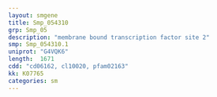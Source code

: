 ```yaml
---
layout: smgene
title: Smp_054310
grp: Smp_05
description: "membrane bound transcription factor site 2"
smp: Smp_054310.1
uniprot: "G4VQK6"
length:  1671
cdd: "cd06162, cl10020, pfam02163"
kk: K07765
categories: sm
---
```

